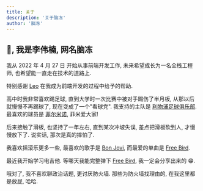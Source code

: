 ```yaml
---
title: 关于
description: '关于脑冻'
author: '脑冻'
---
```


## 👋, 我是李伟楠, 网名脑冻

我从 2022 年 4 月 27 日 开始从事前端开发工作, 未来希望成长为一名全栈工程师, 也希望能一直走在技术的道路上. 

特别感谢 [Leo](https://x.com/leohxj) 在我成为前端开发的过程中给予的帮助.

高中时我非常喜欢踢足球, 直到大学时一次比赛中被对手踢伤了半月板, 从那以后就慢慢不再踢球了, 现在变成了一个"看球党". 我支持的主队是 [利物浦足球俱乐部](https://zh.wikipedia.org/wiki/%E5%88%A9%E7%89%A9%E6%B5%A6%E8%B6%B3%E7%90%83%E4%BF%B1%E4%B9%90%E9%83%A8). 最喜欢的球员是 [菲尔米诺](https://zh.wikipedia.org/wiki/%E7%BD%97%E4%BC%AF%E6%89%98%C2%B7%E8%8F%B2%E5%B0%94%E7%B1%B3%E8%AF%BA),  菲米爱大家!

后来接触了滑板, 也坚持了一年左右, 直到某次冲坡失误, 差点把滑板砍到人, 才慢慢放下了. 说实话, 那次是真的摔怕了. 

我喜欢摇滚乐更多一些, 最喜欢的歌手是 [Bon Jovi](https://zh.wikipedia.org/wiki/%E9%82%A6%E5%96%AC%E9%A3%9B), 而最爱的单曲是 [Free Bird](https://www.youtube.com/watch?v=0LwcvjNJTuM&list=RD0LwcvjNJTuM&start_radio=1). 

最近我开始学习电吉他. 等哪天我能完整弹下 [Free Bird](https://www.youtube.com/watch?v=0LwcvjNJTuM&list=RD0LwcvjNJTuM&start_radio=1), 我一定会分享出来的 😁. 

哦对了, 我不喜欢聊政治话题, 更讨厌防火墙. 那些为防火墙找理由的, 在我这里都是放屁, 哈哈.

